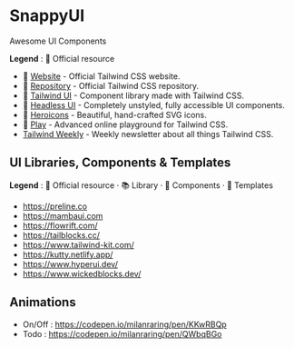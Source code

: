 # SnappyUI

Awesome UI Components 

**Legend** : 💙 Official resource

- 💙 [Website](https://tailwindcss.com) - Official Tailwind CSS website.
- 💙 [Repository](https://github.com/tailwindcss/tailwindcss) - Official Tailwind CSS repository.
- 💙 [Tailwind UI](https://tailwindui.com) - Component library made with Tailwind CSS.
- 💙 [Headless UI](https://github.com/tailwindlabs/headlessui) - Completely unstyled, fully accessible UI components.
- 💙 [Heroicons](https://heroicons.com/) - Beautiful, hand-crafted SVG icons.
- 💙 [Play](https://play.tailwindcss.com/) - Advanced online playground for Tailwind CSS.
- [Tailwind Weekly](https://tailwindweekly.com/) - Weekly newsletter about all things Tailwind CSS.


## UI Libraries, Components & Templates

**Legend** : 💙 Official resource · 📚 Library · 🧩 Components · 📁 Templates

 - https://preline.co
 - https://mambaui.com
 - https://flowrift.com/
 - https://tailblocks.cc/
 - https://www.tailwind-kit.com/
 - https://kutty.netlify.app/
 - https://www.hyperui.dev/
 - https://www.wickedblocks.dev/


## Animations
 - On/Off : https://codepen.io/milanraring/pen/KKwRBQp
 - Todo : https://codepen.io/milanraring/pen/QWbqBGo
